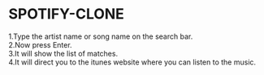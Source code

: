 # SPOTIFY-CLONE 
1.Type the artist name or song name on the  search bar.  
2.Now press Enter.   
3.It will show the list of matches.   
4.It will direct you to the itunes website where you can listen to the music.   
